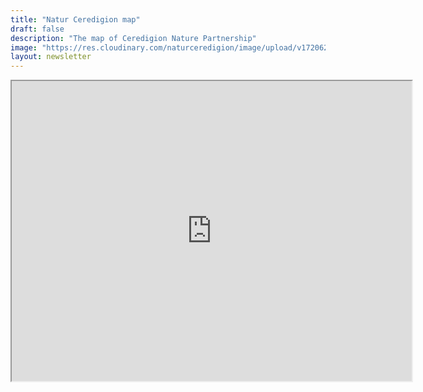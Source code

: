 ```yaml
---
title: "Natur Ceredigion map"
draft: false
description: "The map of Ceredigion Nature Partnership"
image: "https://res.cloudinary.com/naturceredigion/image/upload/v1720624189/waterfall-squareish.jpg"
layout: newsletter
---
```


<iframe src="https://www.google.com/maps/d/embed?mid=1-xhcqzYPv14fEANWiYvUp8gal5XUbsU&ehbc=2E312F" width="640" height="480"></iframe>

